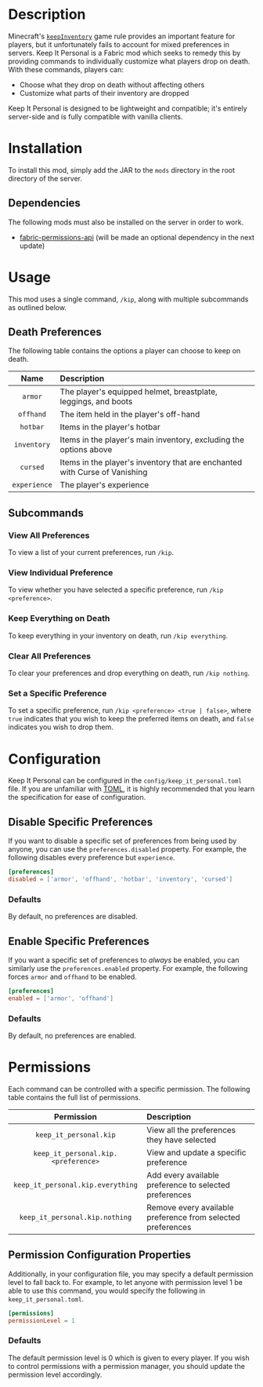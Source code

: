 # Description

Minecraft's [`keepInventory`](https://minecraft.wiki/w/Game_rule#keepInventory) game rule provides an important feature for players, but it unfortunately fails to account for mixed preferences in servers. Keep It Personal is a Fabric mod which seeks to remedy this by providing commands to individually customize what players drop on death. With these commands, players can:
* Choose what they drop on death without affecting others
* Customize what parts of their inventory are dropped

Keep It Personal is designed to be lightweight and compatible; it's entirely server-side and is fully compatible with vanilla clients.

# Installation

To install this mod, simply add the JAR to the `mods` directory in the root directory of the server.

## Dependencies

The following mods must also be installed on the server in order to work.
* [fabric-permissions-api](https://modrinth.com/mod/fabric-permissions-api) (will be made an optional dependency in the next update)

# Usage

This mod uses a single command, `/kip`, along with multiple subcommands as outlined below.

## Death Preferences

The following table contains the options a player can choose to keep on death.

|     Name     | Description                                                                |
|:------------:|:---------------------------------------------------------------------------|
|   `armor`    | The player's equipped helmet, breastplate, leggings, and boots             |
|  `offhand`   | The item held in the player's off-hand                                     |
|   `hotbar`   | Items in the player's hotbar                                               |
| `inventory`  | Items in the player's main inventory, excluding the options above          |
|   `cursed`   | Items in the player's inventory that are enchanted with Curse of Vanishing |
| `experience` | The player's experience                                                    |

## Subcommands

### View All Preferences

To view a list of your current preferences, run `/kip`.

### View Individual Preference

To view whether you have selected a specific preference, run `/kip <preference>`.

### Keep Everything on Death

To keep everything in your inventory on death, run `/kip everything`.

### Clear All Preferences

To clear your preferences and drop everything on death, run `/kip nothing`.

### Set a Specific Preference

To set a specific preference, run `/kip <preference> <true | false>`, where `true` indicates that you wish to keep the preferred items on death, and `false` indicates you wish to drop them.

# Configuration

Keep It Personal can be configured in the `config/keep_it_personal.toml` file. If you are unfamiliar with [TOML](https://toml.io/en/), it is highly recommended that you learn the specification for ease of configuration.

## Disable Specific Preferences

If you want to disable a specific set of preferences from being used by anyone, you can use the `preferences.disabled` property. For example, the following
disables every preference but `experience`.

```toml
[preferences]
disabled = ['armor', 'offhand', 'hotbar', 'inventory', 'cursed']
```

### Defaults

By default, no preferences are disabled.

## Enable Specific Preferences

If you want a specific set of preferences to _always_ be enabled, you can similarly use the `preferences.enabled` property. For example, the following forces `armor` and `offhand` to be enabled.

```toml
[preferences]
enabled = ['armor', 'offhand']
```

### Defaults

By default, no preferences are enabled.

# Permissions

Each command can be controlled with a specific permission. The following table contains the full list of permissions.

|               Permission                | Description                                                 |
|:---------------------------------------:|:------------------------------------------------------------|
|       `keep_it_personal.kip`        | View all the preferences they have selected                 |
| `keep_it_personal.kip.<preference>` | View and update a specific preference                       |
|  `keep_it_personal.kip.everything`  | Add every available preference to selected preferences      |
|   `keep_it_personal.kip.nothing`    | Remove every available preference from selected preferences |


## Permission Configuration Properties

Additionally, in your configuration file, you may specify a default permission level to fall back to. For example, to let
anyone with permission level 1 be able to use this command, you would specify the following in `keep_it_personal.toml`.

```toml
[permissions]
permissionLevel = 1
```

### Defaults

The default permission level is 0 which is given to every player. If you wish to control permissions with a permission
manager, you should update the permission level accordingly.
